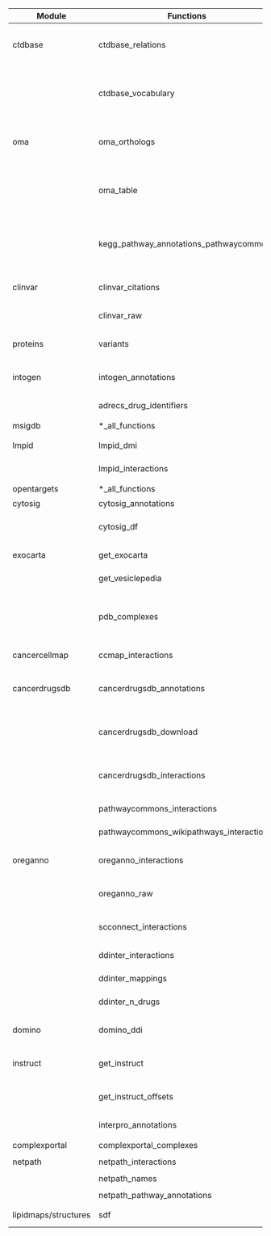 | Module | Functions | Status | Notes |
|--------|-----------|--------|-------|
| ctdbase | ctdbase_relations | ✅ | Works with all relation types when provided: 'chemical_gene' (2.9M records in 12.4s) |
| | ctdbase_vocabulary | ⚠️ | Works with 5/6 vocabulary types. 'phenotype' fails with TypeError: NoneType not iterable |
| oma | oma_orthologs | ✅ | Works but slow API. With score=0.99, rel_type={'1:1'}: 16K records in 60.5s |
| | oma_table | ✅ | Works. With same params: 16K unique IDs in 9.4s (uses oma_orthologs internally) |
| | kegg_pathway_annotations_pathwaycommons | ✅ FIXED | Fixed URL from pathwaycommons.org to download.baderlab.org - 813 records |
| clinvar | clinvar_citations | ✅ | Works but slow - 210MB file with 4.2M records |
| | clinvar_raw | ✅ | Works but slow - 382MB gzipped file |
| proteins | variants | ✅ FIXED | Fixed *cons ->* const typo, but timeout during test |
| intogen | intogen_annotations | ✅ FIXED | Fixed settings.context AttributeError - 483 records, 4.6s |
| | adrecs_drug_identifiers | ❌ | Excel file corruption error |
| msigdb | *_all_functions | ⏳ | Skipped - timeout |
| lmpid | lmpid_dmi | ✅ | 0 records (empty dataset) |
| | lmpid_interactions | ✅ | 0 records (empty dataset) |
| opentargets | *_all_functions | ⏳ | Skipped - timeout |
| cytosig | cytosig_annotations | ✅ | 4887 records, 5.6s |
| | cytosig_df | ❌ | DataFrame indexing error - test framework issue |
| exocarta | get_exocarta | ⚠️ | 0 records - NoneType iterator warning |
| | get_vesiclepedia | ✅ | 290197 records, 0.14s |
| | pdb_complexes | ✅ FIXED | 0 records (empty with graceful handling) - Fixed NoneType handling when PDB chains unavailable |
| cancercellmap | ccmap_interactions | ❌ | zipfile.BadZipFile: File is not a zip file |
| cancerdrugsdb | cancerdrugsdb_annotations | ❌ | URL unreachable - host 'acfdata.coworks.be' cannot be resolved |
| | cancerdrugsdb_download | ❌ | URL unreachable - host 'acfdata.coworks.be' cannot be resolved |
| | cancerdrugsdb_interactions | ❌ | URL unreachable - host 'acfdata.coworks.be' cannot be resolved |
| | pathwaycommons_interactions | ❌ | NoneType object is not iterable |
| | pathwaycommons_wikipathways_interactions | ❌ | NoneType object is not iterable |
| oreganno | oreganno_interactions | ⚠️ | 0 records - returns None instead of expected iterator |
| | oreganno_raw | ⚠️ | 0 records - returns None instead of expected iterator |
| | scconnect_interactions | ❌ | ValueError: empty result unpacking in mapping |
| | ddinter_interactions | ❌ | JSONDecodeError: API returns invalid JSON |
| | ddinter_mappings | ❌ | JSONDecodeError: API returns invalid JSON |
| | ddinter_n_drugs | ❌ | JSONDecodeError: API returns invalid JSON |
| domino | domino_ddi | ❌ | TypeError: NoneType found in string join operation |
| instruct | get_instruct | ⚠️ | 0 records - returns None (data source issue) |
| | get_instruct_offsets | ⚠️ | 0 records - returns None (data source issue) |
| | interpro_annotations | ❌ | KeyError: 'protein_subset' |
| complexportal | complexportal_complexes | ⏳ | Timeout during testing |
| netpath | netpath_interactions | ⏳ | Timeout during testing |
| | netpath_names | ⏳ | Timeout during testing |
| | netpath_pathway_annotations | ⏳ | Timeout during testing |
| lipidmaps/structures | sdf | ✅ | 0 records (empty result), 21.9s |